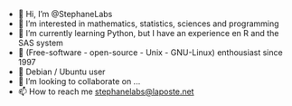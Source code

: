- 👋 Hi, I’m @StephaneLabs
- 👀 I’m interested in mathematics, statistics, sciences and programming   
- 🌱 I’m currently learning Python, but I have an experience en R and the SAS system
- 🐧 (Free-software - open-source - Unix - GNU-Linux) enthousiast since 1997
- 🐧 Debian / Ubuntu user
- 💞️ I’m looking to collaborate on ...
- 📫 How to reach me stephanelabs@laposte.net

<!---
StephaneLab/StephaneLab is a ✨ special ✨ repository because its `README.md` (this file) appears on your GitHub profile.
You can click the Preview link to take a look at your changes.
--->
